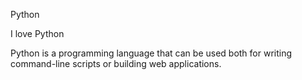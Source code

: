 Python

I love Python

Python is a programming language that can be used both for writing command-line scripts or building web applications.